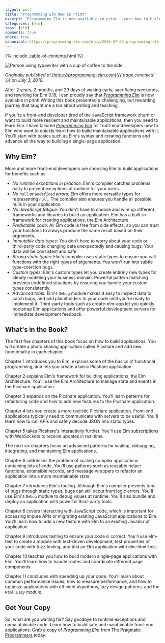```yaml
---
layout: post
title: "Programming Elm Now in Print"
excerpt: "Programming Elm is now available in print. Learn how to build your own safe and maintainable applications with Elm."
categories: [elm]
tags: [elm]
comments: true
share: true
canonical: https://programming-elm.com/blog/2019-07-03-programming-elm-now-in-print
---
```

{% include _table-of-contents.html %}

![Person using typewriter with a cup of coffee to the side](https://programming-elm.com/img/typewriter.jpg)

_Originally published at [https://programming-elm.com]({{ page.canonical }}) on July 3, 2019._

After 2 years, 2 months, and 29 days of waking early, sacrificing weekends, and rewriting for Elm 0.19, I can proudly say that [_Programming Elm_](https://programming-elm.com) is now available in print! Writing this book presented a challenging, but rewarding journey that taught me a ton about writing and teaching.

If you're a front-end developer tired of the JavaScript framework churn or want to build more resilient and maintainable applications, then you need to learn Elm. I have tailored [_Programming Elm_](https://programming-elm.com) for front-end developers new to Elm who want to quickly learn how to build maintainable applications with it. You'll start with basics such as Elm's syntax and creating functions and advance all the way to building a single-page application.

## Why Elm?

More and more front-end developers are choosing Elm to build applications for benefits such as:

* _No runtime exceptions in practice:_ Elm's compiler catches problems early to prevent exceptions at runtime for your users.
* _No `null` or `undefined` errors:_ Elm offers more versatile types for representing `null`. The compiler also ensures you handle all possible nulls in your application.
* _No JavaScript fatigue:_ You don't have to choose and wire up different frameworks and libraries to build an application. Elm has a built-in framework for creating applications, the Elm Architecture.
* _Predictable code:_ All Elm code is free from side effects, so you can trust your functions to always produce the same result based on their arguments.
* _Immutable data types:_ You don't have to worry about your code or third-party code changing data unexpectedly and causing bugs. Your data will be consistent and safe.
* _Strong static types:_ Elm's compiler uses static types to ensure you call functions with the right types of arguments. You won't run into subtle type-coercion bugs.
* _Custom types:_ Elm's custom types let you create entirely new types for clearly modeling your business domain. Powerful pattern matching prevents undefined situations by ensuring you handle your custom types consistently.
* _Advanced tools:_ Elm's `Debug` module makes it easy to inspect data to catch bugs, and add placeholders to your code until you're ready to implement it. Third-party tools such as create-elm-app let you quickly bootstrap Elm applications and offer powerful development servers for immediate development feedback.

## What's in the Book?

The first five chapters of this book focus on how to build applications. You will create a photo sharing application called Picshare and add new functionality in each chapter.

Chapter 1 introduces you to Elm, explains some of the basics of functional programming, and lets you create a basic Picshare application.

Chapter 2 explains Elm's framework for building applications, the Elm Architecture. You'll use the Elm Architecture to manage state and events in the Picshare application.

Chapter 3 expands on the Picshare application.  You'll learn patterns for refactoring code and how to add new features to the Picshare application.

Chapter 4 lets you create a more realistic Picshare application. Front-end applications typically need to communicate with servers to be useful. You'll learn how to call APIs and safely decode JSON into static types.

Chapter 5 takes Picshare's interactivity further. You'll use Elm subscriptions with WebSockets to receive updates in real time.

The next six chapters focus on advanced patterns for scaling, debugging,
integrating, and maintaining Elm applications.

Chapter 6 addresses the problem of scaling complex applications containing lots of code. You'll use patterns such as reusable helper functions, extensible records, and message wrappers to refactor an application into a more maintainable state.

Chapter 7 introduces Elm's tooling. Although Elm's compiler prevents tons of bugs through static types, bugs can still occur from logic errors. You'll use Elm's `Debug` module to debug values at runtime. You'll also bundle and deploy an application with powerful third-party tools.

Chapter 8 covers interacting with JavaScript code, which is important for accessing impure APIs or migrating existing JavaScript applications to Elm. You'll learn how to add a new feature with Elm to an existing JavaScript application.

Chapter 9 introduces testing to ensure your code is correct. You'll use elm-test to create a module with test-driven development, test properties of your code with fuzz testing, and test an Elm application with elm-html-test.

Chapter 10 teaches you how to build modern single-page applications with Elm. You'll learn how to handle routes and coordinate different page components.

Chapter 11 concludes with speeding up your code. You'll learn about common performance issues, how to measure performance, and how to optimize applications with efficient algorithms, lazy design patterns, and the `Html.Lazy` module.

## Get Your Copy

So, what are you waiting for? Say goodbye to runtime exceptions and unmaintainable code. Learn how to build safe and maintainable front-end applications. Grab a copy of [_Programming Elm_](https://programming-elm.com) from [The Pragmatic Programmers](https://pragprog.com/book/jfelm/programming-elm) today.
